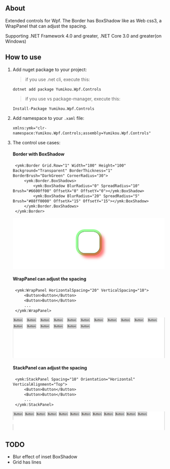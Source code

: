 ﻿## About 

Extended controls for Wpf. The Border has BoxShadow like as Web css3, a WrapPanel that can adjust the spacing.

Supporting .NET Framework 4.0 and greater, .NET Core 3.0 and greater(on Windows)

## How to use
1. Add nuget package to your project:
    > if you use .net cli, execute this:
    ```shell
    dotnet add package Yumikou.Wpf.Controls
    ```
    > if you use vs package-manager, execute this:
    ```shell
    Install-Package Yumikou.Wpf.Controls
    ```
2. Add namespace to your  `.xaml` file:
   ```xaml
   xmlns:ymk="clr-namespace:Yumikou.Wpf.Controls;assembly=Yumikou.Wpf.Controls"
   ```
3. The control use cases:
   #### Border with BoxShadow
   ```xaml
    <ymk:Border Grid.Row="1" Width="100" Height="100" Background="Transparent" BorderThickness="1" BorderBrush="DarkGreen" CornerRadius="30">
        <ymk:Border.BoxShadows>
            <ymk:BoxShadow BlurRadius="0" SpreadRadius="10" Brush="#6600ff00" OffsetX="0" OffsetY="0"></ymk:BoxShadow>
            <ymk:BoxShadow BlurRadius="20" SpreadRadius="5" Brush="#88ff0000" OffsetX="15" OffsetY="15"></ymk:BoxShadow>
        </ymk:Border.BoxShadows>
    </ymk:Border>
   ```
   ![Border with BoxShadow](https://raw.githubusercontent.com/yumikou/Yumikou.Wpf.Controls/master/docs/Border.png)

   #### WrapPanel can adjust the spacing
   ```xaml
    <ymk:WrapPanel HorizontalSpacing="20" VerticalSpacing="10">
        <Button>Button</Button>
        <Button>Button</Button>
        ...
    </ymk:WrapPanel>
   ```
   ![WrapPanel can adjust the spacing](https://raw.githubusercontent.com/yumikou/Yumikou.Wpf.Controls/master/docs/WrapPanel.png)

   #### StackPanel can adjust the spacing
   ```xaml
    <ymk:StackPanel Spacing="10" Orientation="Horizontal" VerticalAlignment="Top">
        <Button>Button</Button>
        <Button>Button</Button>
        ...            
    </ymk:StackPanel>
   ```
   ![StackPanel can adjust the spacing](https://raw.githubusercontent.com/yumikou/Yumikou.Wpf.Controls/master/docs/StackPanel.png)
## TODO
   - Blur effect of inset BoxShadow
   - Grid has lines